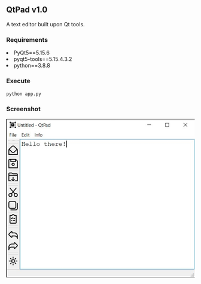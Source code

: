 ## QtPad v1.0
A text editor built upon Qt tools.

### Requirements
<li>PyQt5==5.15.6</li>
<li>pyqt5-tools==5.15.4.3.2</li>
<li>python==3.8.8</li>

### Execute
```
python app.py
```

### Screenshot
![QtPad screenshot](https://github.com/oron-sinaa/text-editor-qt/blob/main/snaps/light_mode_ss.jpg)
